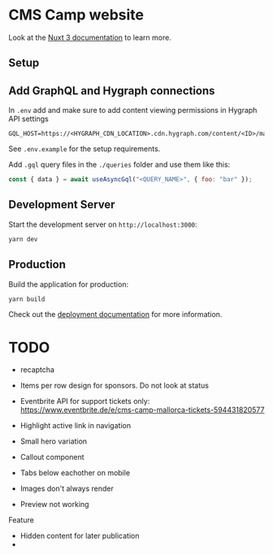 # CMS Camp website

Look at the [Nuxt 3 documentation](https://nuxt.com/docs/getting-started/introduction) to learn more.

## Setup

## Add GraphQL and Hygraph connections

In `.env` add and make sure to add content viewing permissions in Hygraph API settings

```
GQL_HOST=https://<HYGRAPH_CDN_LOCATION>.cdn.hygraph.com/content/<ID>/master
```

See `.env.example` for the setup requirements.

Add `.gql` query files in the `./queries` folder and use them like this:

```js
const { data } = await useAsyncGql("<QUERY_NAME>", { foo: "bar" });
```

## Development Server

Start the development server on `http://localhost:3000`:

```bash
yarn dev
```

## Production

Build the application for production:

```bash
yarn build
```

Check out the [deployment documentation](https://nuxt.com/docs/getting-started/deployment) for more information.

# TODO

- recaptcha

- Items per row design for sponsors. Do not look at status
- Eventbrite API for support tickets only: https://www.eventbrite.de/e/cms-camp-mallorca-tickets-594431820577
- Highlight active link in navigation
- Small hero variation
- Callout component
- Tabs below eachother on mobile
- Images don't always render
- Preview not working

Feature

- Hidden content for later publication
-
